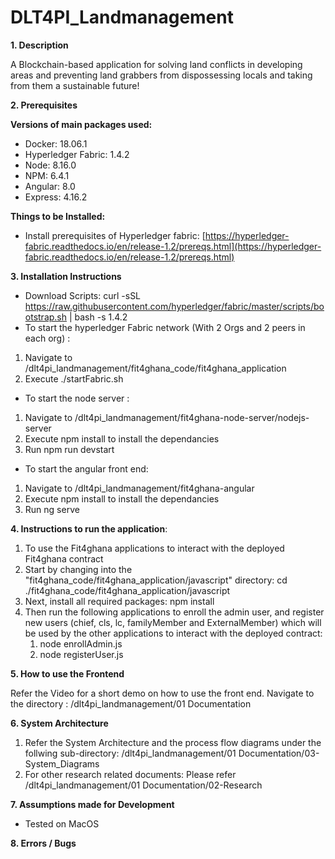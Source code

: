 # DLT4PI_Landmanagement

**1. Description**

A Blockchain-based application for solving land conflicts in developing areas and preventing land grabbers from dispossessing locals and taking from them a sustainable future!

**2. Prerequisites**

**Versions of main packages used:**

* Docker: 18.06.1
* Hyperledger Fabric: 1.4.2
* Node: 8.16.0
* NPM: 6.4.1
* Angular: 8.0
* Express: 4.16.2

**Things to be Installed:**

* Install prerequisites of Hyperledger fabric:
    [https://hyperledger-fabric.readthedocs.io/en/release-1.2/prereqs.html](https://hyperledger-fabric.readthedocs.io/en/release-1.2/prereqs.html)


**3. Installation Instructions**

* Download Scripts:
    curl -sSL https://raw.githubusercontent.com/hyperledger/fabric/master/scripts/bootstrap.sh | bash -s 1.4.2
* To start the hyperledger Fabric network (With 2 Orgs and 2 peers in each org) : 
1. Navigate to /dlt4pi_landmanagement/fit4ghana_code/fit4ghana_application
2. Execute ./startFabric.sh
* To start the node server :
1. Navigate to /dlt4pi_landmanagement/fit4ghana-node-server/nodejs-server
2. Execute npm install to install the dependancies
3. Run npm run devstart
* To start the angular front end:
1. Navigate to /dlt4pi_landmanagement/fit4ghana-angular
2. Execute npm install to install the dependancies
3. Run ng serve

**4. Instructions to run the application**:

1. To use the Fit4ghana applications to interact with the deployed Fit4ghana contract
2. Start by changing into the "fit4ghana_code/fit4ghana_application/javascript" directory:
    cd ./fit4ghana_code/fit4ghana_application/javascript
3. Next, install all required packages:
    npm install
4. Then run the following applications to enroll the admin user, and register new users (chief, cls, lc, familyMember and ExternalMember)
  which will be used by the other applications to interact with the deployed
  contract:
    1. node enrollAdmin.js
    2. node registerUser.js

**5. How to use the Frontend**

Refer the Video for a short demo on how to use the front end.
Navigate to the directory : /dlt4pi_landmanagement/01 Documentation 

**6. System Architecture**

1. Refer the System Architecture and the process flow diagrams under the follwing sub-directory:
/dlt4pi_landmanagement/01 Documentation/03-System_Diagrams
2. For other research related documents: Please refer /dlt4pi_landmanagement/01 Documentation/02-Research

**7. Assumptions made for Development**

*  Tested on MacOS

**8. Errors / Bugs**

